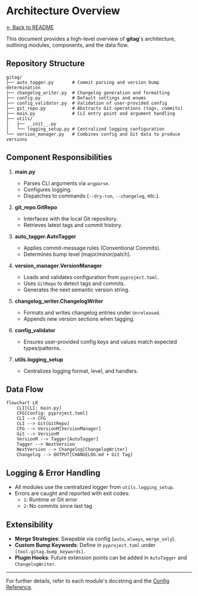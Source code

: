 # Architecture Overview

[← Back to README](https://github.com/henrymanke/gitag/blob/main/README.md)

This document provides a high-level overview of **gitag**'s architecture, outlining modules, components, and the data flow.

## Repository Structure

```
gitag/
├── auto_tagger.py       # Commit parsing and version bump determination
├── changelog_writer.py  # Changelog generation and formatting
├── config.py            # Default settings and enums
├── config_validator.py  # Validation of user-provided config
├── git_repo.py          # Abstracts Git operations (tags, commits)
├── main.py              # CLI entry point and argument handling
├── utils/
│   ├── __init__.py
│   └── logging_setup.py # Centralized logging configuration
└── version_manager.py   # Combines config and Git data to produce versions
```

## Component Responsibilities

1. **main.py**
   - Parses CLI arguments via `argparse`.
   - Configures logging.
   - Dispatches to commands (`--dry-run`, `--changelog`, etc.).

2. **git_repo.GitRepo**
   - Interfaces with the local Git repository.
   - Retrieves latest tags and commit history.

3. **auto_tagger.AutoTagger**
   - Applies commit-message rules (Conventional Commits).
   - Determines bump level (major/minor/patch).

4. **version_manager.VersionManager**
   - Loads and validates configuration from `pyproject.toml`.
   - Uses `GitRepo` to detect tags and commits.
   - Generates the next semantic version string.

5. **changelog_writer.ChangelogWriter**
   - Formats and writes changelog entries under `Unreleased`.
   - Appends new version sections when tagging.

6. **config_validator**
   - Ensures user-provided config keys and values match expected types/patterns.

7. **utils.logging_setup**
   - Centralizes logging format, level, and handlers.

## Data Flow

```mermaid
flowchart LR
    CLI[CLI: main.py]
    CFG[Config: pyproject.toml]
    CLI --> CFG
    CLI --> Git[GitRepo]
    CFG --> VersionM[VersionManager]
    Git --> VersionM
    VersionM --> Tagger[AutoTagger]
    Tagger --> NextVersion
    NextVersion --> Changelog[ChangelogWriter]
    Changelog --> OUTPUT[CHANGELOG.md + Git Tag]
```

## Logging & Error Handling

- All modules use the centralized logger from `utils.logging_setup`.
- Errors are caught and reported with exit codes:
  - `1`: Runtime or Git error
  - `2`: No commits since last tag

## Extensibility

- **Merge Strategies**: Swapable via config (`auto`, `always`, `merge_only`).
- **Custom Bump Keywords**: Define in `pyproject.toml` under `[tool.gitag.bump_keywords]`.
- **Plugin Hooks**: Future extension points can be added in `AutoTagger` and `ChangelogWriter`.

---

For further details, refer to each module's docstring and the [Config Reference](./CONFIG.md).
